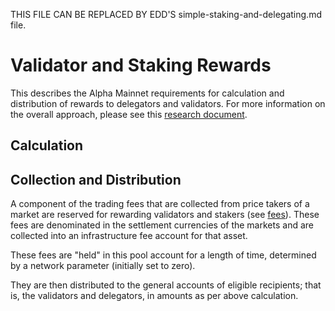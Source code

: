 THIS FILE CAN BE REPLACED BY EDD'S simple-staking-and-delegating.md file.

# Validator and Staking Rewards
This describes the Alpha Mainnet requirements for calculation and distribution of rewards to delegators and validators. For more information on the overall approach, please see this [research document](https://github.com/vegaprotocol/research-internal/blob/master/validator_rewards/ValPol7.pdf).

## Calculation



## Collection and Distribution

A component of the trading fees that are collected from price takers of a market are reserved for rewarding validators and stakers (see [fees](./0029-fees.md)). These fees are denominated in the settlement currencies of the markets and are collected into an infrastructure fee account for that asset.

These fees are "held" in this pool account for a length of time, determined by a network parameter (initially set to zero).

They are then distributed to the general accounts of eligible recipients; that is, the validators and delegators, in amounts as per above calculation.